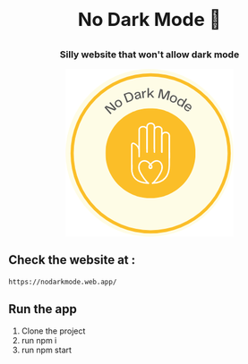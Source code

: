 

# <div align="center"><h3>No Dark Mode 🌙</h3></div>


<div align="center"><h3>Silly website that won't allow dark mode</h3></div>

<div align="center"><img src ="logo.png" style="vertical-align:middle"></div>

## Check the website at : 

```
https://nodarkmode.web.app/
```


## Run the app
1. Clone the project
2. run npm i 
3. run npm start


